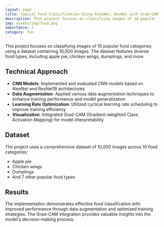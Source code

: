```yaml
---
layout: page
title: Typical Food Classification Using AlexNet, ResNet with Grad-CAM
description: This project focuses on classifying images of 10 popular food categories using CNN models based on AlexNet and ResNet18, incorporating data augmentation techniques and cyclical learning rate.
img: assets/img/food.png
importance: 2
category: fun
---
```


This project focuses on classifying images of 10 popular food categories using a dataset containing 10,000 images. The dataset features diverse food types, including apple pie, chicken wings, dumplings, and more.

## Technical Approach

- **CNN Models**: Implemented and evaluated CNN models based on AlexNet and ResNet18 architectures
- **Data Augmentation**: Applied various data augmentation techniques to enhance training performance and model generalization
- **Learning Rate Optimization**: Utilized cyclical learning rate scheduling to improve training efficiency
- **Visualization**: Integrated Grad-CAM (Gradient-weighted Class Activation Mapping) for model interpretability

## Dataset

The project uses a comprehensive dataset of 10,000 images across 10 food categories:
- Apple pie
- Chicken wings
- Dumplings
- And 7 other popular food types

## Results

The implementation demonstrates effective food classification with improved performance through data augmentation and optimized training strategies. The Grad-CAM integration provides valuable insights into the model's decision-making process.
